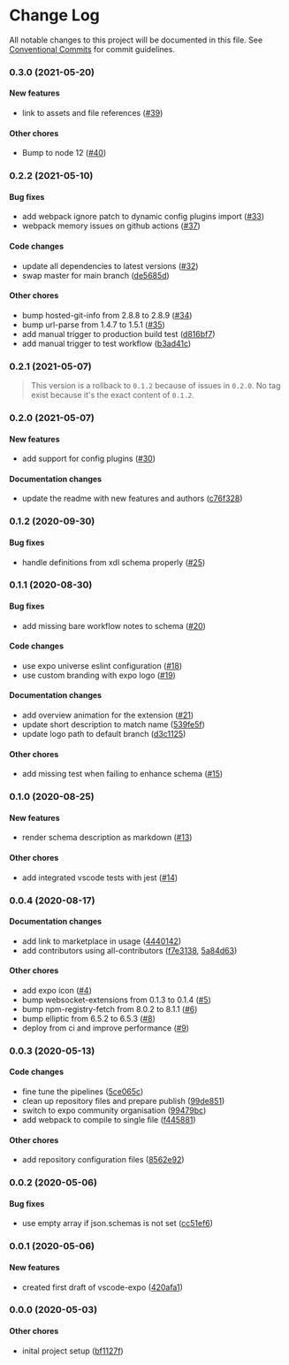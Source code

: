 # Change Log

All notable changes to this project will be documented in this file.
See [Conventional Commits](https://conventionalcommits.org) for commit guidelines.

### 0.3.0 (2021-05-20)

#### New features

* link to assets and file references ([#39](https://github.com/expo/vscode-expo/pull/39))

#### Other chores

* Bump to node 12 ([#40](https://github.com/expo/vscode-expo/pull/40))

### 0.2.2 (2021-05-10)

#### Bug fixes

* add webpack ignore patch to dynamic config plugins import ([#33](https://github.com/expo/vscode-expo/pull/33))
* webpack memory issues on github actions ([#37](https://github.com/expo/vscode-expo/pull/37))

#### Code changes

* update all dependencies to latest versions ([#32](https://github.com/expo/vscode-expo/pull/32))
* swap master for main branch ([de5685d](https://github.com/expo/vscode-expo/commit/de5685d2dcd3ff8048a3e6922d6d23b54ad24ce5))

#### Other chores

* bump hosted-git-info from 2.8.8 to 2.8.9 ([#34](https://github.com/expo/vscode-expo/pull/34))
* bump url-parse from 1.4.7 to 1.5.1 ([#35](https://github.com/expo/vscode-expo/pull/35))
* add manual trigger to production build test ([d816bf7](https://github.com/expo/vscode-expo/commit/d816bf7e175d79fea4996f3010714436f49dfb56))
* add manual trigger to test workflow ([b3ad41c](https://github.com/expo/vscode-expo/commit/b3ad41cbe574fe29123ebc4d1e7b0d7e47851380))

### 0.2.1 (2021-05-07)

> This version is a rollback to `0.1.2` because of issues in `0.2.0`. No tag exist because it's the exact content of `0.1.2`.

### 0.2.0 (2021-05-07)

#### New features

* add support for config plugins ([#30](https://github.com/expo/vscode-expo/pull/25))

#### Documentation changes

* update the readme with new features and authors ([c76f328](https://github.com/expo/vscode-expo/commit/c76f3289dcf3980e355286db11fea998b9642061))

### 0.1.2 (2020-09-30)

#### Bug fixes

* handle definitions from xdl schema properly ([#25](https://github.com/expo/vscode-expo/pull/25))

### 0.1.1 (2020-08-30)

#### Bug fixes

* add missing bare workflow notes to schema ([#20](https://github.com/expo-community/vscode-expo/pull/20))

#### Code changes

* use expo universe eslint configuration ([#18](https://github.com/expo-community/vscode-expo/pull/18))
* use custom branding with expo logo ([#19](https://github.com/expo-community/vscode-expo/pull/19))

#### Documentation changes

* add overview animation for the extension ([#21](https://github.com/expo-community/vscode-expo/pull/21))
* update short description to match name ([539fe5f](https://github.com/expo-community/vscode-expo/commit/539fe5ff64b39c0cfb5b4e26761ae7a44210a092))
* update logo path to default branch ([d3c1125](https://github.com/expo-community/vscode-expo/commit/d3c11257f48dbfea472acba6f4b6554dc466dd0a))

#### Other chores

* add missing test when failing to enhance schema ([#15](https://github.com/expo-community/vscode-expo/pull/13))


### 0.1.0 (2020-08-25)

#### New features

* render schema description as markdown ([#13](https://github.com/expo-community/vscode-expo/pull/13))

#### Other chores

* add integrated vscode tests with jest ([#14](https://github.com/expo-community/vscode-expo/pull/14))


### 0.0.4 (2020-08-17)

#### Documentation changes

* add link to marketplace in usage ([4440142](https://github.com/expo-community/vscode-expo/commit/44401424ada710f4c8a2fdd56eced62965e16213))
* add contributors using all-contributors ([f7e3138](https://github.com/expo-community/vscode-expo/commit/f7e3138fdb61d350126c3412a048a178aa492b69), [5a84d63](https://github.com/expo-community/vscode-expo/commit/5a84d637f85d1a77897d1988b12bb4e55ff1ae63))

#### Other chores

* add expo icon ([#4](https://github.com/expo-community/vscode-expo/pull/4))
* bump websocket-extensions from 0.1.3 to 0.1.4 ([#5](https://github.com/expo-community/vscode-expo/pull/5))
* bump npm-registry-fetch from 8.0.2 to 8.1.1 ([#6](https://github.com/expo-community/vscode-expo/pull/6))
* bump elliptic from 6.5.2 to 6.5.3 ([#8](https://github.com/expo-community/vscode-expo/pull/8))
* deploy from ci and improve performance ([#9](https://github.com/expo-community/vscode-expo/pull/9))


### 0.0.3 (2020-05-13)

#### Code changes

* fine tune the pipelines ([5ce065c](https://github.com/expo-community/vscode-expo/commit/5ce065cc3610d037baf056e331854a0e3158942b))
* clean up repository files and prepare publish ([99de851](https://github.com/expo-community/vscode-expo/commit/99de851ab530a27fb7ae66f355c11b568456cdd4))
* switch to expo community organisation ([99479bc](https://github.com/expo-community/vscode-expo/commit/99479bc995b4054b6d28394b4f28ee206792d4b1))
* add webpack to compile to single file ([f445881](https://github.com/expo-community/vscode-expo/commit/f44588187d22354ea60443e38eae7ed216000736))

#### Other chores

* add repository configuration files ([8562e92](https://github.com/expo-community/vscode-expo/commit/8562e924f2ba5c8823a2940be9cb0ea88dff118c))


### 0.0.2 (2020-05-06)

#### Bug fixes

* use empty array if json.schemas is not set ([cc51ef6](https://github.com/expo-community/vscode-expo/commit/cc51ef6a3a06c5dae6b01c5809aad5719239e248))


### 0.0.1 (2020-05-06)

#### New features

* created first draft of vscode-expo ([420afa1](https://github.com/expo-community/vscode-expo/commit/420afa1b090b3a5fefa2a587f399a7db26473bbd))


### 0.0.0 (2020-05-03)

#### Other chores

* inital project setup ([bf1127f](https://github.com/expo-community/vscode-expo/commit/bf1127fee592d8b6e93b708c54b3f986593b45f1))
